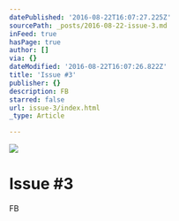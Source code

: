```yaml
---
datePublished: '2016-08-22T16:07:27.225Z'
sourcePath: _posts/2016-08-22-issue-3.md
inFeed: true
hasPage: true
author: []
via: {}
dateModified: '2016-08-22T16:07:26.822Z'
title: 'Issue #3'
publisher: {}
description: FB
starred: false
url: issue-3/index.html
_type: Article

---
```

![](https://the-grid-user-content.s3-us-west-2.amazonaws.com/5a3b5a82-d30f-4034-8005-7a869fc96663.jpg)

# Issue \#3

FB